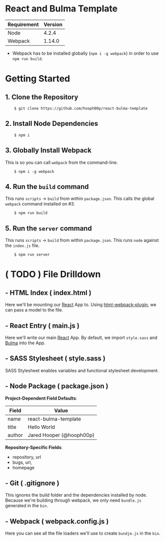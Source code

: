 # React and Bulma Template

Requirement | Version
-- | --
Node | 4.2.4
Webpack | 1.14.0

* Webpack has to be installed globally (`npm i -g webpack`) in order to use `npm run build`.

# Getting Started

## 1. Clone the Repository
```
    $ git clone https://github.com/hooph00p/react-bulma-template
```

## 2. Install Node Dependencies
```
    $ npm i
```

## 3. Globally Install Webpack
This is so you can call `webpack` from the command-line.
```
    $ npm i -g webpack
```

## 4. Run the `build` command

This runs `scripts` -> `build` from within `package.json`. This calls the global `webpack` command installed on #3.

```
    $ npm run build
```

## 5. Run the `server` command

This runs `scripts` -> `build` from within `package.json`. This runs `node` against the `index.js` file.

```
    $ npm run server
```

# ( TODO ) File Drilldown

## - HTML Index ( index.html )

Here we'll be mounting our [React]() App to. Using [html-webpack-plugin](), we can pass a model to the file.

## - React Entry ( main.js )

Here we'll write our main [React]() App. By default, we import `style.sass` and [Bulma]() into the App.

## - SASS Stylesheet ( style.sass )

SASS Stylesheet enables variables and functional stylesheet development.

## - Node Package ( package.json )

**Project-Dependent Field Defaults**:

Field | Value
-- | --
name | react-bulma-template
title | Hello World
author | Jared Hooper (@hooph00p)

**Repository-Specific Fields**:
- repository, url
- bugs, url,
- homepage 

## - Git ( .gitignore )

This ignores the build folder and the dependencies installed by node. Because we're building through webpack, we only need `bundle.js` generated in the `bin`.

## - Webpack ( webpack.config.js )

Here you can see all the file loaders we'll use to create `bundje.js` in the `bin`.